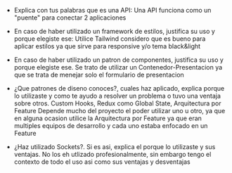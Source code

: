 - Explica con tus palabras que es una API: Una API funciona como un "puente" para conectar 2 aplicaciones
- En caso de haber utilizado un framework de estilos, justifica su uso y porque elegiste ese: Utilice Tailwind considero que es bueno para aplicar estilos ya que sirve para responsive y/o tema black&light
- En caso de haber utilizado un patron de componentes, justifica su uso y porque elegiste ese. Se trato de utilizar un Contenedor-Presentacion ya que se trata de menejar solo el formulario de presentacion

- ¿Que patrones de diseno conoces?, cuales haz aplicado, explica porque lo utilizaste y como te ayudo a resolver un problema o tuvo una ventaja sobre otros. Custom Hooks, Redux como Global State, Arquitectura por Feature
Depende mucho del proyecto el poder utilizar uno u otro, ya que en alguna ocasion utilice la Arquitectura por Feature ya que eran multiples equipos de desarrollo y cada uno estaba enfocado en un Feature 

- ¿Haz utilizado Sockets?. Si es asi, explica el porque lo utilizaste y sus ventajas. No los eh utlizado profesionalmente, sin embargo tengo el contexto de todo el uso asi como sus ventajas y desventajas